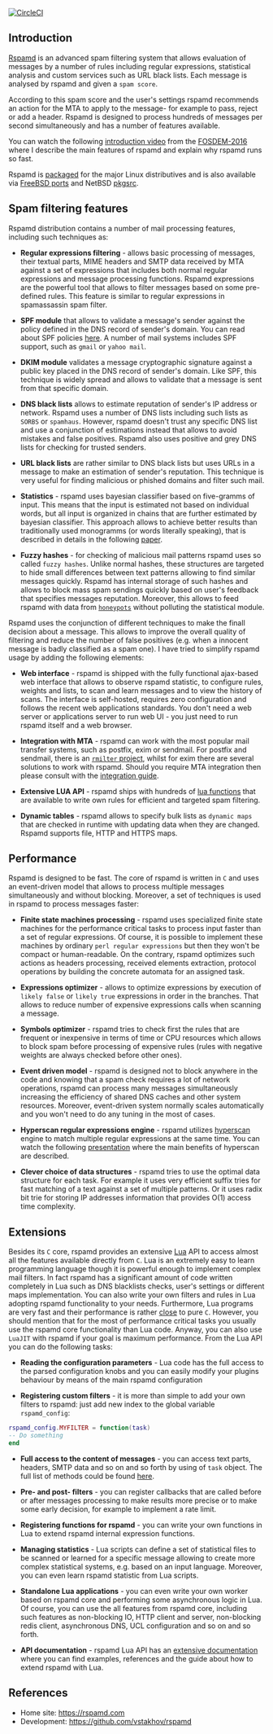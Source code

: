 [![CircleCI](https://circleci.com/gh/vstakhov/rspamd/tree/master.svg?style=svg)](https://circleci.com/gh/vstakhov/rspamd/tree/master)

## Introduction

[Rspamd](https://rspamd.com) is an advanced spam filtering system that allows evaluation of messages by a number of
rules including regular expressions, statistical analysis and custom services
such as URL black lists. Each message is analysed by rspamd and given a `spam score`. 

According to this spam score and the user's settings rspamd recommends an action for
the MTA to apply to the message- for example to pass, reject or add a header.
Rspamd is designed to process hundreds of messages per second simultaneously and has a number of 
features available.

You can watch the following [introduction video](https://www.youtube.com/watch?v=_fl9i-az_Q0) from the [FOSDEM-2016](http://fosdem.org) where I describe the main features of rspamd and explain why rspamd runs so fast.

Rspamd is [packaged](https://rspamd.com/downloads.html) for the major Linux distributives and is also available via [FreeBSD ports](https://freshports.org/mail/rspamd) and NetBSD [pkgsrc](https://pkgsrc.org).

## Spam filtering features

Rspamd distribution contains a number of mail processing features, including such techniques as:

* **Regular expressions filtering** - allows basic processing of messages, their textual parts, MIME headers and
SMTP data received by MTA against a set of expressions that includes both normal regular expressions and 
message processing functions. Rspamd expressions are the powerful tool that allows to filter messages based on
some pre-defined rules. This feature is similar to regular expressions in spamassassin spam filter.


* **SPF module** that allows to validate a message's sender against the policy defined in the DNS record of sender's domain. You can read
about SPF policies [here](http://www.openspf.org/). A number of mail systems includes SPF support, such as `gmail` or `yahoo mail`.


* **DKIM module** validates a message cryptographic signature against a public key placed in the DNS record of sender's domain. Like SPF,
this technique is widely spread and allows to validate that a message is sent from that specific domain.


* **DNS black lists** allows to estimate reputation of sender's IP address or network. Rspamd uses a number of DNS lists including such lists as
`SORBS` or `spamhaus`. However, rspamd doesn't trust any specific DNS list and use a conjunction of estimations instead that allows to
avoid mistakes and false positives. Rspamd also uses positive and grey DNS lists for checking for trusted senders.


* **URL black lists** are rather similar to DNS black lists but uses URLs in a message to make an estimation of sender's reputation.
This technique is very useful for finding malicious or phished domains and filter such mail.


* **Statistics** - rspamd uses bayesian classifier based on five-gramms of input. This means that the input is estimated not based on individual
words, but all input is organized in chains that are further estimated by bayesian classifier. This approach allows to achieve better results than
traditionally used monogramms (or words literally speaking), that is described in details in the following [paper](http://osbf-lua.luaforge.net/papers/osbf-eddc.pdf).


* **Fuzzy hashes** - for checking of malicious mail patterns rspamd uses so called `fuzzy hashes`. Unlike normal hashes, these structures are targeted to hide
small differences between text patterns allowing to find similar messages quickly. Rspamd has internal storage of such hashes and allows to block mass spam sendings
quickly based on user's feedback that specifies messages reputation. Moreover, this allows to feed rspamd with data from [`honeypots`](http://en.wikipedia.org/wiki/Honeypot_(computing)#Spam_versions)
without polluting the statistical module.

Rspamd uses the conjunction of different techniques to make the finall decision about a message. This allows to improve the overall quality of filtering and reduce the number of
false positives (e.g. when a innocent message is badly classified as a spam one). I have tried to simplify rspamd usage by adding the following elements:

* **Web interface** - rspamd is shipped with the fully functional ajax-based web interface that allows to observe rspamd statistic, to configure rules, weights and lists, to scan
and learn messages and to view the history of scans. The interface is self-hosted, requires zero configuration and follows the recent web applications standards. You don't need a
web server or applications server to run web UI - you just need to run rspamd itself and a web browser.

* **Integration with MTA** - rspamd can work with the most popular mail transfer systems, such as postfix, exim or sendmail. For postfix and sendmail, there is an [`rmilter` project](https://github.com/vstakhov/rmilter),
whilst for exim there are several solutions to work with rspamd. Should you require MTA integration then please consult with the [integration guide](https://rspamd.com/doc/integration.html).

* **Extensive LUA API** - rspamd ships with hundreds of [lua functions](https://rspamd.com/doc/lua) that are available to write own rules for efficient and targeted spam filtering.

* **Dynamic tables** - rspamd allows to specify bulk lists as `dynamic maps` that are checked in runtime with updating data when they are changed. Rspamd supports file, HTTP and HTTPS maps.

## Performance

Rspamd is designed to be fast. The core of rspamd is written in `C` and uses an event-driven model that allows to process multiple messages simultaneously and without blocking.
Moreover, a set of techniques is used in rspamd to process messages faster:

* **Finite state machines processing** - rspamd uses specialized finite state machines for the performance critical tasks to process input faster than a set of regular expressions.
Of course, it is possible to implement these machines by ordinary `perl regular expressions` but then they won't be compact or human-readable. On the contrary, rspamd optimizes
such actions as headers processing, received elements extraction, protocol operations by building the concrete automata for an assigned task.

* **Expressions optimizer** - allows to optimize expressions by execution of `likely false` or `likely true` expressions in order in the branches. That allows to reduce number of
expensive expressions calls when scanning a message.

* **Symbols optimizer** - rspamd tries to check first the rules that are frequent or inexpensive in terms of time or CPU resources which allows to block spam before processing of
expensive rules (rules with negative weights are always checked before other ones).

* **Event driven model** - rspamd is designed not to block anywhere in the code and knowing that a spam check requires a lot of network operations, rspamd can process many messages
simultaneously increasing the efficiency of shared DNS caches and other system resources. Moreover, event-driven system normally scales automatically and you won't need to do any
tuning in the most of cases.

* **Hyperscan regular expressions engine** - rspamd utilizes [hyperscan](https://01.org/hyperscan) engine to match multiple regular expressions at the same time. You can watch the following [presentation](https://highsecure.ru/rspamd-hyperscan.pdf) where the main benefits of hyperscan are described.

* **Clever choice of data structures** - rspamd tries to use the optimal data structure for each task. For example it uses very efficient suffix tries for fast matching of a text
against a set of multiple patterns. Or it uses radix bit trie for storing IP addresses information that provides O(1) access time complexity.

## Extensions

Besides its `C` core, rspamd provides an extensive [Lua](http://lua.org) API to access almost all the features available directly from `C`. Lua is an extremely easy
to learn programming language though it is powerful enough to implement complex mail filters. In fact rspamd has a significant amount of code written completely in Lua such as
DNS blacklists checks, user's settings or different maps implementation. You can also write your own filters and rules in Lua adopting rspamd functionality to your needs.
Furthermore, Lua programs are very fast and their performance is rather [close](http://attractivechaos.github.io/plb/) to pure `C`. However, you should mention that for the most
of performance critical tasks you usually use the rspamd core functionality than Lua code. Anyway, you can also use `LuaJIT` with rspamd if your goal is maximum performance.
From the Lua API you can do the following tasks:

* **Reading the configuration parameters** - Lua code has the full access to the parsed configuration knobs and you can easily modify your plugins behaviour by means of the main
rspamd configuration

* **Registering custom filters** - it is more than simple to add your own filters to rspamd: just add new index to the global variable `rspamd_config`:

~~~lua
rspamd_config.MYFILTER = function(task)
-- Do something
end
~~~

* **Full access to the content of messages** - you can access text parts, headers, SMTP data and so on and so forth by using of `task` object. The full list of methods could be found
[here](https://rspamd.com/doc/lua/task.html).


* **Pre- and post- filters** - you can register callbacks that are called before or after messages processing to make results more precise or to make some early decision,
for example to implement a rate limit.

* **Registering functions for rspamd** - you can write your own functions in Lua to extend rspamd internal expression functions.

* **Managing statistics** - Lua scripts can define a set of statistical files to be scanned or learned for a specific message allowing to create more complex
statistical systems, e.g. based on an input language. Moreover, you can even learn rspamd statistic from Lua scripts.

* **Standalone Lua applications** - you can even write your own worker based on rspamd core and performing some asynchronous logic in Lua. Of course, you can use the
all features from rspamd core, including such features as non-blocking IO, HTTP client and server, non-blocking redis client, asynchronous DNS, UCL configuration and so on
and so forth.

* **API documentation** - rspamd Lua API has an [extensive documentation](https://rspamd.com/doc/lua) where you can find examples, references and the guide about how to extend
rspamd with Lua.


## References

* Home site: <https://rspamd.com>
* Development: <https://github.com/vstakhov/rspamd>

